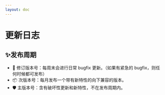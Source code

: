 ```yaml
---
layout: doc
---
```

# 更新日志

## ✨发布周期

- 🌈 修订版本号：每周末会进行日常 bugfix 更新。（如果有紧急的 bugfix，则任何时候都可发布）
- 📦 次版本号：每月发布一个带有新特性的向下兼容的版本。
- 🛡 主版本号：含有破坏性更新和新特性，不在发布周期内。
